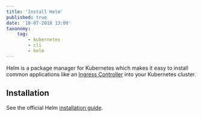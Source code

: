 ```yaml
---
title: 'Install Helm'
published: true
date: '18-07-2018 13:00'
taxonomy:
    tag:
        - kubernetes
        - cli
        - helm
---
```


Helm is a package manager for Kubernetes which makes it easy to install common applications like an [Ingress Controller](../14.create-an-ingress-controller/default.en.md) into your Kubernetes cluster.

## Installation

See the official Helm [installation guide](https://docs.helm.sh/using_helm/#installing-helm).
